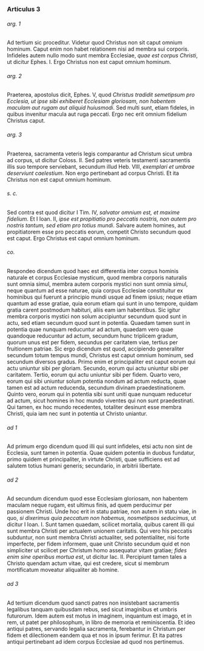 ### Articulus 3

###### arg. 1
Ad tertium sic proceditur. Videtur quod Christus non sit caput omnium hominum. Caput enim non habet relationem nisi ad membra sui corporis. Infideles autem nullo modo sunt membra Ecclesiae, *quae est corpus Christi*, ut dicitur Ephes. I. Ergo Christus non est caput omnium hominum.

###### arg. 2
Praeterea, apostolus dicit, Ephes. V, quod *Christus tradidit semetipsum pro Ecclesia, ut ipse sibi exhiberet Ecclesiam gloriosam, non habentem maculam aut rugam aut aliquid huiusmodi*. Sed multi sunt, etiam fideles, in quibus invenitur macula aut ruga peccati. Ergo nec erit omnium fidelium Christus caput.

###### arg. 3
Praeterea, sacramenta veteris legis comparantur ad Christum sicut umbra ad corpus, ut dicitur Coloss. II. Sed patres veteris testamenti sacramentis illis suo tempore serviebant, secundum illud Heb. VIII, *exemplari et umbrae deserviunt caelestium*. Non ergo pertinebant ad corpus Christi. Et ita Christus non est caput omnium hominum.

###### s. c.
Sed contra est quod dicitur I Tim. IV, *salvator omnium est, et maxime fidelium*. Et I Ioan. II, *ipse est propitiatio pro peccatis nostris, non autem pro nostris tantum, sed etiam pro totius mundi*. Salvare autem homines, aut propitiatorem esse pro peccatis eorum, competit Christo secundum quod est caput. Ergo Christus est caput omnium hominum.

###### co.
Respondeo dicendum quod haec est differentia inter corpus hominis naturale et corpus Ecclesiae mysticum, quod membra corporis naturalis sunt omnia simul, membra autem corporis mystici non sunt omnia simul, neque quantum ad esse naturae, quia corpus Ecclesiae constituitur ex hominibus qui fuerunt a principio mundi usque ad finem ipsius; neque etiam quantum ad esse gratiae, quia eorum etiam qui sunt in uno tempore, quidam gratia carent postmodum habituri, aliis eam iam habentibus. Sic igitur membra corporis mystici non solum accipiuntur secundum quod sunt in actu, sed etiam secundum quod sunt in potentia. Quaedam tamen sunt in potentia quae nunquam reducuntur ad actum, quaedam vero quae quandoque reducuntur ad actum, secundum hunc triplicem gradum, quorum unus est per fidem, secundus per caritatem viae, tertius per fruitionem patriae. Sic ergo dicendum est quod, accipiendo generaliter secundum totum tempus mundi, Christus est caput omnium hominum, sed secundum diversos gradus. Primo enim et principaliter est caput eorum qui actu uniuntur sibi per gloriam. Secundo, eorum qui actu uniuntur sibi per caritatem. Tertio, eorum qui actu uniuntur sibi per fidem. Quarto vero, eorum qui sibi uniuntur solum potentia nondum ad actum reducta, quae tamen est ad actum reducenda, secundum divinam praedestinationem. Quinto vero, eorum qui in potentia sibi sunt uniti quae nunquam reducetur ad actum, sicut homines in hoc mundo viventes qui non sunt praedestinati. Qui tamen, ex hoc mundo recedentes, totaliter desinunt esse membra Christi, quia iam nec sunt in potentia ut Christo uniantur.

###### ad 1
Ad primum ergo dicendum quod illi qui sunt infideles, etsi actu non sint de Ecclesia, sunt tamen in potentia. Quae quidem potentia in duobus fundatur, primo quidem et principaliter, in virtute Christi, quae sufficiens est ad salutem totius humani generis; secundario, in arbitrii libertate.

###### ad 2
Ad secundum dicendum quod esse Ecclesiam gloriosam, non habentem maculam neque rugam, est ultimus finis, ad quem perducimur per passionem Christi. Unde hoc erit in statu patriae, non autem in statu viae, in quo, *si dixerimus quia peccatum non habemus, nosmetipsos seducimus*, ut dicitur I Ioan. I. Sunt tamen quaedam, scilicet mortalia, quibus carent illi qui sunt membra Christi per actualem unionem caritatis. Qui vero his peccatis subduntur, non sunt membra Christi actualiter, sed potentialiter, nisi forte imperfecte, per fidem informem, quae unit Christo secundum quid et non simpliciter ut scilicet per Christum homo assequatur vitam gratiae; *fides enim sine operibus mortua est*, ut dicitur Iac. II. Percipiunt tamen tales a Christo quendam actum vitae, qui est credere, sicut si membrum mortificatum moveatur aliqualiter ab homine.

###### ad 3
Ad tertium dicendum quod sancti patres non insistebant sacramentis legalibus tanquam quibusdam rebus, sed sicut imaginibus et umbris futurorum. Idem autem est motus in imaginem, inquantum est imago, et in rem, ut patet per philosophum, in libro de memoria et reminiscentia. Et ideo antiqui patres, servando legalia sacramenta, ferebantur in Christum per fidem et dilectionem eandem qua et nos in ipsum ferimur. Et ita patres antiqui pertinebant ad idem corpus Ecclesiae ad quod nos pertinemus.

